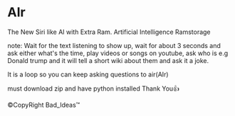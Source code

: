 # AIr
The New Siri like AI with Extra Ram. Artificial Intelligence Ramstorage

note: Wait for the text listening to show up, wait for about 3 seconds and ask either what's the time, play videos or songs on youtube, ask who is e.g Donald trump and it will
tell a short wiki about them and ask it a joke.

It is a loop so you can keep asking questions to air(AIr)

must download zip and have python installed Thank You👍

©CopyRight Bad_Ideas™
